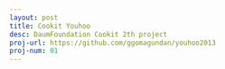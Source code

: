 ```yaml
---
layout: post
title: Cookit Youhoo
desc: DaumFoundation Cookit 2th project
proj-url: https://github.com/ggomagundan/youhoo2013
proj-num: 01
---
```



